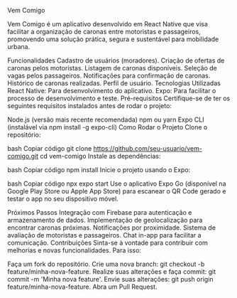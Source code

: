 Vem Comigo

Vem Comigo é um aplicativo desenvolvido em React Native que visa facilitar a organização de caronas entre motoristas e passageiros, promovendo uma solução prática, segura e sustentável para mobilidade urbana.

Funcionalidades
Cadastro de usuários (moradores).
Criação de ofertas de caronas pelos motoristas.
Listagem de caronas disponíveis.
Seleção de vagas pelos passageiros.
Notificações para confirmação de caronas.
Histórico de caronas realizadas.
Perfil de usuário.
Tecnologias Utilizadas
React Native: Para desenvolvimento do aplicativo.
Expo: Para facilitar o processo de desenvolvimento e teste.
Pré-requisitos
Certifique-se de ter os seguintes requisitos instalados antes de rodar o projeto:

Node.js (versão mais recente recomendada)
npm ou yarn
Expo CLI (instalável via npm install -g expo-cli)
Como Rodar o Projeto
Clone o repositório:

bash
Copiar código
git clone https://github.com/seu-usuario/vem-comigo.git
cd vem-comigo
Instale as dependências:

bash
Copiar código
npm install
Inicie o projeto usando o Expo:

bash
Copiar código
npx expo start
Use o aplicativo Expo Go (disponível na Google Play Store ou Apple App Store) para escanear o QR Code gerado e testar o app no seu dispositivo móvel.

Próximos Passos
Integração com Firebase para autenticação e armazenamento de dados.
Implementação de geolocalização para encontrar caronas próximas.
Notificações por proximidade.
Sistema de avaliação de motoristas e passageiros.
Chat in-app para facilitar a comunicação.
Contribuições
Sinta-se à vontade para contribuir com melhorias e novas funcionalidades. Para isso:

Faça um fork do repositório.
Crie uma nova branch: git checkout -b feature/minha-nova-feature.
Realize suas alterações e faça commit: git commit -m 'Minha nova feature'.
Envie suas alterações: git push origin feature/minha-nova-feature.
Abra um Pull Request.

